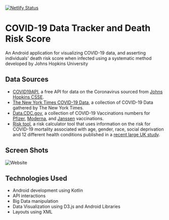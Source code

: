 [![Netlify Status](https://api.netlify.com/api/v1/badges/7ee9492b-0611-4411-9898-b948a4e30812/deploy-status)](https://app.netlify.com/sites/carlospicasso/deploys)
# COVID-19 Data Tracker and Death Risk Score

An Android application for visualizing COVID-19 data, and asserting individuals' death risk score when infected using a systematic method developed by Johns Hopkins University

## Data Sources

* [COVID19API](https://covid19api.com/), a free API for data on the Coronavirus sourced from [Johns Hopkins CSSE](https://github.com/CSSEGISandData/COVID-19).
* [The New York Times COVID-19 Data](https://github.com/nytimes/covid-19-data), a collection of COVID-19 Data gathered by The New York Times.
* [Data.CDC.gov](https://data.cdc.gov/), a collection of COVID-19 Vaccinations numbers for [Pfizer](https://data.cdc.gov/Vaccinations/COVID-19-Vaccine-Distribution-Allocations-by-Juris/saz5-9hgg), [Moderna](https://data.cdc.gov/Vaccinations/COVID-19-Vaccine-Distribution-Allocations-by-Juris/b7pe-5nws), and [Janssen](https://data.cdc.gov/Vaccinations/COVID-19-Vaccine-Distribution-Allocations-by-Juris/w9zu-fywh) vaccinations. 
* [Risk tool](https://covid19risktools.com:8443/riskcalculator), a risk calculator tool that uses information on the risk for COVID-19 mortality associated with age, gender, race, social deprivation and 12 different health conditions published in a [recent large UK study](https://www.nature.com/articles/s41586-020-2521-4).

## Screen Shots

![Website](1.png)

## Technologies Used

* Android development using Kotlin
* API interactions
* Big Data manipulation
* Data Visualization using D3.js and Android Libraries
* Layouts using XML
